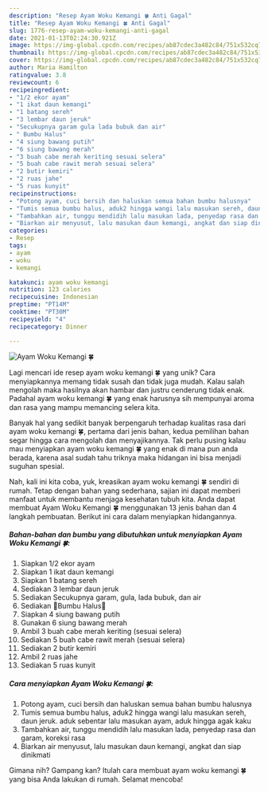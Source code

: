 ```yaml
---
description: "Resep Ayam Woku Kemangi 🍀 Anti Gagal"
title: "Resep Ayam Woku Kemangi 🍀 Anti Gagal"
slug: 1776-resep-ayam-woku-kemangi-anti-gagal
date: 2021-01-13T02:24:30.921Z
image: https://img-global.cpcdn.com/recipes/ab87cdec3a482c84/751x532cq70/ayam-woku-kemangi-🍀-foto-resep-utama.jpg
thumbnail: https://img-global.cpcdn.com/recipes/ab87cdec3a482c84/751x532cq70/ayam-woku-kemangi-🍀-foto-resep-utama.jpg
cover: https://img-global.cpcdn.com/recipes/ab87cdec3a482c84/751x532cq70/ayam-woku-kemangi-🍀-foto-resep-utama.jpg
author: Maria Hamilton
ratingvalue: 3.8
reviewcount: 6
recipeingredient:
- "1/2 ekor ayam"
- "1 ikat daun kemangi"
- "1 batang sereh"
- "3 lembar daun jeruk"
- "Secukupnya garam gula lada bubuk dan air"
- " Bumbu Halus"
- "4 siung bawang putih"
- "6 siung bawang merah"
- "3 buah cabe merah keriting sesuai selera"
- "5 buah cabe rawit merah sesuai selera"
- "2 butir kemiri"
- "2 ruas jahe"
- "5 ruas kunyit"
recipeinstructions:
- "Potong ayam, cuci bersih dan haluskan semua bahan bumbu halusnya"
- "Tumis semua bumbu halus, aduk2 hingga wangi lalu masukan sereh, daun jeruk. aduk sebentar lalu masukan ayam, aduk hingga agak kaku"
- "Tambahkan air, tunggu mendidih lalu masukan lada, penyedap rasa dan garam, koreksi rasa"
- "Biarkan air menyusut, lalu masukan daun kemangi, angkat dan siap dinikmati"
categories:
- Resep
tags:
- ayam
- woku
- kemangi

katakunci: ayam woku kemangi 
nutrition: 123 calories
recipecuisine: Indonesian
preptime: "PT14M"
cooktime: "PT30M"
recipeyield: "4"
recipecategory: Dinner

---
```



![Ayam Woku Kemangi 🍀](https://img-global.cpcdn.com/recipes/ab87cdec3a482c84/751x532cq70/ayam-woku-kemangi-🍀-foto-resep-utama.jpg)

Lagi mencari ide resep ayam woku kemangi 🍀 yang unik? Cara menyiapkannya memang tidak susah dan tidak juga mudah. Kalau salah mengolah maka hasilnya akan hambar dan justru cenderung tidak enak. Padahal ayam woku kemangi 🍀 yang enak harusnya sih mempunyai aroma dan rasa yang mampu memancing selera kita.



Banyak hal yang sedikit banyak berpengaruh terhadap kualitas rasa dari ayam woku kemangi 🍀, pertama dari jenis bahan, kedua pemilihan bahan segar hingga cara mengolah dan menyajikannya. Tak perlu pusing kalau mau menyiapkan ayam woku kemangi 🍀 yang enak di mana pun anda berada, karena asal sudah tahu triknya maka hidangan ini bisa menjadi suguhan spesial.


Nah, kali ini kita coba, yuk, kreasikan ayam woku kemangi 🍀 sendiri di rumah. Tetap dengan bahan yang sederhana, sajian ini dapat memberi manfaat untuk membantu menjaga kesehatan tubuh kita. Anda dapat membuat Ayam Woku Kemangi 🍀 menggunakan 13 jenis bahan dan 4 langkah pembuatan. Berikut ini cara dalam menyiapkan hidangannya.

<!--inarticleads1-->

##### Bahan-bahan dan bumbu yang dibutuhkan untuk menyiapkan Ayam Woku Kemangi 🍀:

1. Siapkan 1/2 ekor ayam
1. Siapkan 1 ikat daun kemangi
1. Siapkan 1 batang sereh
1. Sediakan 3 lembar daun jeruk
1. Sediakan Secukupnya garam, gula, lada bubuk, dan air
1. Sediakan  🥥Bumbu Halus🥥
1. Siapkan 4 siung bawang putih
1. Gunakan 6 siung bawang merah
1. Ambil 3 buah cabe merah keriting (sesuai selera)
1. Sediakan 5 buah cabe rawit merah (sesuai selera)
1. Sediakan 2 butir kemiri
1. Ambil 2 ruas jahe
1. Sediakan 5 ruas kunyit




<!--inarticleads2-->

##### Cara menyiapkan Ayam Woku Kemangi 🍀:

1. Potong ayam, cuci bersih dan haluskan semua bahan bumbu halusnya
1. Tumis semua bumbu halus, aduk2 hingga wangi lalu masukan sereh, daun jeruk. aduk sebentar lalu masukan ayam, aduk hingga agak kaku
1. Tambahkan air, tunggu mendidih lalu masukan lada, penyedap rasa dan garam, koreksi rasa
1. Biarkan air menyusut, lalu masukan daun kemangi, angkat dan siap dinikmati




Gimana nih? Gampang kan? Itulah cara membuat ayam woku kemangi 🍀 yang bisa Anda lakukan di rumah. Selamat mencoba!
